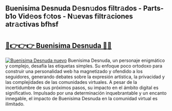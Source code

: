 ## Buenisima Desnuda D𝚎sn𝚞dos filtr𝚊dos - Parts-b1o Vid𝚎os f𝚘tos - N𝚞evas filtr𝚊ciones atr𝚊ctivas bfhsf

# <h2><a href="http://mb645hl.tromn.icu/?c=Buenisima+Desnuda">🔗👉👉👉 Buenisima Desnuda 🔗🔗</a></h2>

[![Buenisima Desnuda nuevo](https://i.imgur.com/pEAQMta.gif)](http://mb645hl.tromn.icu/?c=Buenisima+Desnuda)
Buenisima Desnuda, un personaje enigmático y complejo, desafía las etiquetas simples. Su enfoque poco ortodoxo para construir una personalidad web ha magnetizado y ofendido a los seguidores, generando debates sobre la expresión artística, la privacidad y las complejidades de las comunidades virtuales. A pesar de la incertidumbre de sus próximos pasos, su impacto en el ámbito digital es significativo. Impulsado por una determinación inquebrantable y un encanto innegable, el impacto de Buenisima Desnuda en la comunidad virtual es ilimitado.
